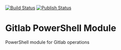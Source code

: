 [![Build Status](https://dev.azure.com/powershell-modules/Gitlab/_apis/build/status/haidouks.gitlab-powershell-module?branchName=master)](https://dev.azure.com/powershell-modules/Gitlab/_build/latest?definitionId=1&branchName=master)
[![Publish Status](https://vsrm.dev.azure.com/powershell-modules/_apis/public/Release/badge/3b086a5d-423c-4a8a-a567-7e2e7aa5b313/3/3)](https://dev.azure.com/powershell-modules/Nexus/_releaseDefinition?definitionId=3&_a=definition-options)
# Gitlab PowerShell Module
PowerShell module for Gitlab operations
